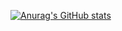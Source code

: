 [![Anurag's GitHub stats](https://github-readme-stats.vercel.app/api?username=Froidland&count_private=true?theme=transparent)](https://github.com/anuraghazra/github-readme-stats)

